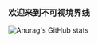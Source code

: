 ### 欢迎来到不可视境界线
![Anurag's GitHub stats](https://github-readme-stats.vercel.app/api?username=LixVer&show_icons=true&theme=radical)
